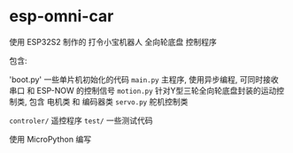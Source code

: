 # esp-omni-car 

使用 ESP32S2 制作的 打令小宝机器人 全向轮底盘 控制程序

包含:

'boot.py' 一些单片机初始化的代码
`main.py` 主程序, 使用异步编程, 可同时接收 串口 和 ESP-NOW 的控制信号
`motion.py` 针对Y型三轮全向轮底盘封装的运动控制类, 包含 电机类 和 编码器类
`servo.py` 舵机控制类

`controler/` 遥控程序
`test/` 一些测试代码

使用 MicroPython 编写